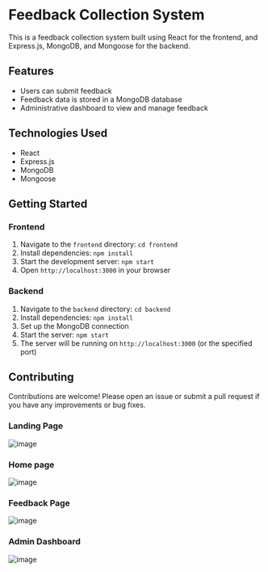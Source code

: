 # Feedback Collection System

This is a feedback collection system built using React for the frontend, and Express.js, MongoDB, and Mongoose for the backend.

## Features

- Users can submit feedback
- Feedback data is stored in a MongoDB database
- Administrative dashboard to view and manage feedback

## Technologies Used

- React
- Express.js
- MongoDB
- Mongoose

## Getting Started

### Frontend

1. Navigate to the `frontend` directory: `cd frontend`
2. Install dependencies: `npm install`
3. Start the development server: `npm start`
4. Open `http://localhost:3000` in your browser

### Backend

1. Navigate to the `backend` directory: `cd backend`
2. Install dependencies: `npm install`
3. Set up the MongoDB connection
4. Start the server: `npm start`
5. The server will be running on `http://localhost:3000` (or the specified port)

## Contributing

Contributions are welcome! Please open an issue or submit a pull request if you have any improvements or bug fixes.

### Landing Page
![image](https://github.com/RohitM1518/Feedback-Project/assets/145917472/e2e0f84e-07c0-442f-88c0-087e0e6e59bd)

### Home page
![image](https://github.com/RohitM1518/Feedback-Project/assets/145917472/a18ca85d-fbab-4776-8b6e-08cfd8acd034)

### Feedback Page
![image](https://github.com/RohitM1518/Feedback-Project/assets/145917472/1ee16237-eb42-439d-847e-04cffe7f4762)

### Admin Dashboard
![image](https://github.com/RohitM1518/Feedback-Project/assets/145917472/da440b1d-6990-4ace-9a60-037be3355f51)




